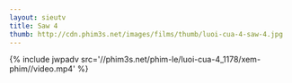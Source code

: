 ```yaml
---
layout: sieutv
title: Saw 4
thumb: http://cdn.phim3s.net/images/films/thumb/luoi-cua-4-saw-4.jpg
---
```

{% include jwpadv src='//phim3s.net/phim-le/luoi-cua-4_1178/xem-phim//video.mp4' %}